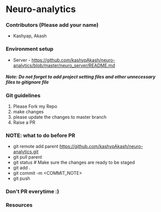 # Neuro-analytics

### Contributors (Please add your name)
* Kashyap, Akash

### Environment setup
* Server - https://github.com/kashypAkash/neuro-analytics/blob/master/neuro_server/README.md

##### Note: Do not forget to add project setting files and other unnecessary files to gitignore file                    

### Git guidelines
1. Please Fork my Repo
2. make changes 
3. please update the changes to master branch
4. Raise a PR

### NOTE: what to do before PR
 - git remote add parent https://github.com/kashypAkash/neuro-analytics.git
 - git pull parent
 - git status  # Make sure the changes are ready to be staged
 - git add .
 - git commit -m <COMMIT_NOTE>
 - git push
 
### Don't PR everytime :)

### Resources

